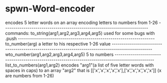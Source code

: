 # spwn-Word-encoder
encodes 5 letter words on an array encoding letters to numbers from 1-26
------------------------------------------------------------------------commands:
to_string(arg1,arg2,arg3,arg4,arg5)
used for some bugs with .push
--------------------------------------------------------------------to_number(arg)
a letter to his respective 1-26 value
--------------------------------------------------------------------------------------------------wto_number(arg1,arg2,arg3,arg4,arg5)
5 to numbers
-------------------------------------------------------------------------------------------------list_to_numbers(arg1,arg2)
encodes "arg1"(a list of five letter words with spaces in caps) to an array "arg2" that is [['x','x','x','x','x'],['x','x','x','x','x']] (x are numbers from 1-26)
